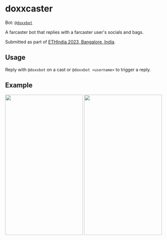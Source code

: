 # doxxcaster

Bot: [`@doxxbot`](https://warpcast.com/doxxbot)

A farcaster bot that replies with a farcaster user's socials and bags.

Submitted as part of [ETHIndia 2023, Bangalore, India](https://ethglobal.com/events/ethindia2023).

## Usage

Reply with `@doxxbot` on a cast or `@doxxbot <username>` to trigger a reply.

## Example

<img src="https://github.com/eshaan7/doxxcaster/assets/16389167/1f3443d8-ab8b-4a2c-8dfd-d4bb09eee965" width="250" height="450"/>
<img src="https://github.com/eshaan7/doxxcaster/assets/16389167/35fefbc8-e715-4ee8-8e11-25778e72eacf" width="250" height="450"/>
